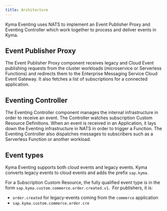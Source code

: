 ```yaml
---
title: Architecture
---
```


Kyma Eventing uses NATS to implement an Event Publisher Proxy and Eventing Controller which work together to process and deliver events in Kyma.

## Event Publisher Proxy

The Event Publisher Proxy component receives legacy and Cloud Event publishing requests from the cluster workloads (microservice or Serverless Functions) and redirects them to the Enterprise Messaging Service Cloud Event Gateway. It also fetches a list of subscriptions for a connected application.

## Eventing Controller

The Eventing Controller component manages the internal infrastructure in order to receive an event. The Controller watches subscription Custom Resource Definitions. When an event is received in an Application, it lays down the Eventing infrastructure in NATS in order to trigger a Function. The Eventing Controller also dispatches messages to subscribers such as a Serverless Function or another workload.

## Event types

Kyma Eventing supports both cloud events and legacy events. Kyma converts legacy events to cloud events and adds the prefix `sap.kyma`.

For a Subscription Custom Resource, the fully qualified event type is in the form `sap.kyma.custom.commerce.order.created.v1`.
​
For publishers, it is:
- `order.created` for legacy-events coming from the `commerce` application
- `sap.kyma.custom.commerce.order.cre`
